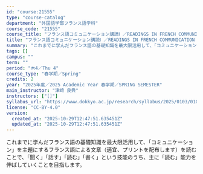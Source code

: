 ```yaml
---
id: "course:21555"
type: "course-catalog"
department: "外国語学部フランス語学科"
course_code: "21555"
course_title: "フランス語コミュニケーション講読Ⅰ ／READINGS IN FRENCH COMMUNICATION I"
title: "フランス語コミュニケーション講読Ⅰ ／READINGS IN FRENCH COMMUNICATION I"
summary: "これまでに学んだフランス語の基礎知識を最大限活用して、「コミュニケーション」を主題にするフランス語による文章（適宜、プリントを配布します）を読むことで、「聞く」「話す」「読む」「書く」という技能のうち、主に「読む」能力を伸ばしていくことを目…"
tags: []
campus: ""
term: ""
period: "木4／Thu 4"
course_type: "春学期／Spring"
credits: 2
year: "2025年度／2025 Academic Year 春学期／SPRING SEMESTER"
main_instructor: "津崎 良典"
instructors: ["[]"]
syllabus_url: "https://www.dokkyo.ac.jp/research/syllabus/2025/0103/0103_21555_ja_JP.html"
license: "CC-BY-4.0"
version:
  created_at: "2025-10-29T12:47:51.635451Z"
  updated_at: "2025-10-29T12:47:51.635451Z"
---
```

これまでに学んだフランス語の基礎知識を最大限活用して、「コミュニケーション」を主題にするフランス語による文章（適宜、プリントを配布します）を読むことで、「聞く」「話す」「読む」「書く」という技能のうち、主に「読む」能力を伸ばしていくことを目指します。
